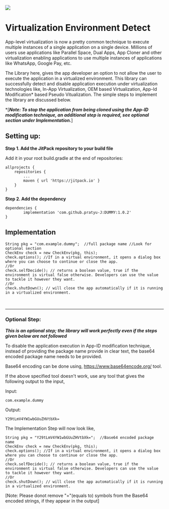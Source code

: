 [![](https://jitpack.io/v/pratyu-J/DUMMY.svg)](https://jitpack.io/#pratyu-J/DUMMY)
# Virtualization Environment Detect

App-level virtualization is now a pretty common technique to execute multiple instances of a single application on a single device. Millions of users use applications like Parallel Space, Dual Apps, App Cloner and other virtualization enabling applications to use multiple instances of applications like WhatsApp, Google Pay, etc.

The Library here, gives the app developer an option to not allow the user to execute the application in a virtualized environment. This library can successfully detect and disable application execution under virtualization technologies like, In-App Virtualization, OEM based Virtualization, App-Id Modification* based Pseudo Vitualization.
The simple steps to implement the library are discussed below.

*[***Note: To stop the application from being cloned using the App-ID modification technique, an additional step is required, see optional section under Implementation.***]


## Setting up:

**Step 1. Add the JitPack repository to your build file**

Add it in your root build.gradle at the end of repositories:

	allprojects {
		repositories {
			...
			maven { url 'https://jitpack.io' }
		}
	}
  
 **Step 2. Add the dependency**
  
  	dependencies {
	        implementation 'com.github.pratyu-J:DUMMY:1.0.2'
	}

 ## Implementation
 
 	String pkg = "com.example.dummy";  //full package name //Look for optional section 
	CheckEnv check = new CheckEnv(pkg, this);
	check.options(); //If in a virtual environment, it opens a dialog box where you can choose to continue or close the app.
	//Or 
	check.selfDecide(); // returns a boolean value, true if the environment is virtual false otherwise. Developers can use the value to tackle it however they want.
	//Or
	check.shutDown(); // will close the app automatically if it is running in a virtualized environment.
	
<br>

---

<h3>Optional Step:</h3>

***This is an optional step; the library will work perfectly even if the steps given below are not followed***

To disable the application execution in App-ID modification technique, instead of providing the package name provide in clear text, the base64 encoded package name needs to be provided.

Base64 encoding can be done using, https://www.base64encode.org/ tool.

If the above specified tool doesn't work, use any tool that gives the following output to the input,

Input:
```
com.example.dummy
```
Output: 
```
Y29tLmV4YW1wbGUuZHVtbXk=
```

The Implementation Step will now look like,

	String pkg = "Y29tLmV4YW1wbGUuZHVtbXk=";  //Base64 encoded package name
	CheckEnv check = new CheckEnv(pkg, this);
	check.options(); //If in a virtual environment, it opens a dialog box where you can choose to continue or close the app.
	//Or 
	check.selfDecide(); // returns a boolean value, true if the environment is virtual false otherwise. Developers can use the value to tackle it however they want.
	//Or
	check.shutDown(); // will close the app automatically if it is running in a virtualized environment.
	
[Note: Please donot remove "="(equals to) symbols from the Base64 encoded strings, if they appear in the output]
